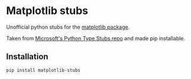 # Matplotlib stubs

Unofficial python stubs for the [matplotlib package](https://pypi.org/project/matplotlib/).

Taken from [Microsoft's Python Type Stubs repo](https://github.com/microsoft/python-type-stubs) and made pip installable.


## Installation

```
pip install matplotlib-stubs
```
